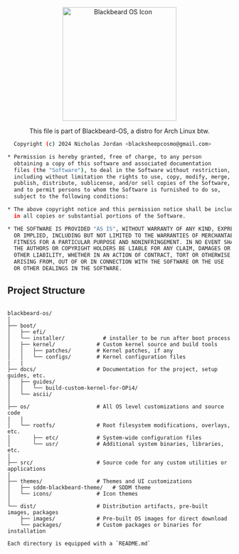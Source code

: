 
<p align="center">
  <img src="https://cdn.discordapp.com/attachments/712174300291137638/1225122047890297023/blackbeard-os-icon.png?ex=661ffad1&is=660d85d1&hm=eec3f1f4dd43c71d1d759519a9cbc7ce3af3d31ece4adffc4e2a6da135cfc878&" alt="Blackbeard OS Icon" width="256" height="256">
</p>

<p align="center">
This file is part of Blackbeard-OS, a distro for Arch Linux btw.
  
```bash
  Copyright (c) 2024 Nicholas Jordan <blacksheepcosmo@gmail.com>

* Permission is hereby granted, free of charge, to any person
  obtaining a copy of this software and associated documentation
  files (the "Software"), to deal in the Software without restriction,
  including without limitation the rights to use, copy, modify, merge,
  publish, distribute, sublicense, and/or sell copies of the Software,
  and to permit persons to whom the Software is furnished to do so,
  subject to the following conditions:

* The above copyright notice and this permission notice shall be included
  in all copies or substantial portions of the Software.

* THE SOFTWARE IS PROVIDED "AS IS", WITHOUT WARRANTY OF ANY KIND, EXPRESS
  OR IMPLIED, INCLUDING BUT NOT LIMITED TO THE WARRANTIES OF MERCHANTABILITY,
  FITNESS FOR A PARTICULAR PURPOSE AND NONINFRINGEMENT. IN NO EVENT SHALL
  THE AUTHORS OR COPYRIGHT HOLDERS BE LIABLE FOR ANY CLAIM, DAMAGES OR
  OTHER LIABILITY, WHETHER IN AN ACTION OF CONTRACT, TORT OR OTHERWISE,
  ARISING FROM, OUT OF OR IN CONNECTION WITH THE SOFTWARE OR THE USE
  OR OTHER DEALINGS IN THE SOFTWARE. 
```
</p>
  
## Project Structure

```
  
blackbeard-os/
│
├── boot/
│   ├── efi/         
│   └── installer/            # installer to be run after boot process
│   ├── kernel/             # Custom kernel source and build tools
│   │   ├── patches/        # Kernel patches, if any
│   │   └── configs/        # Kernel configuration files
|   |
├── docs/                   # Documentation for the project, setup guides, etc.
│   ├── guides/
│   │   └── build-custom-kernel-for-OPi4/
│   └── ascii/
│
├── os/                     # All OS level customizations and source code
|   |
│   └── rootfs/             # Root filesystem modifications, overlays, etc.
│       ├── etc/            # System-wide configuration files
│       └── usr/            # Additional system binaries, libraries, etc.
│
├── src/                    # Source code for any custom utilities or applications
│
├── themes/                 # Themes and UI customizations
│   ├── sddm-blackbeard-theme/   # SDDM theme
│   └── icons/              # Icon themes
│
└── dist/                   # Distribution artifacts, pre-built images, packages
    ├── images/             # Pre-built OS images for direct download
    └── packages/           # Custom packages or binaries for installation
```

```Each directory is equipped with a `README.md` ```



